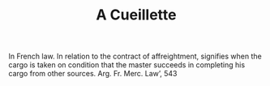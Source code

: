 ---
title: A Cueillette
letter: A
permalink: "/definitions/a-cueillette.html"
body: In French law. In relation to the contract of affreightment, signifies when
  the cargo is taken on condition that the master succeeds in completing his cargo
  from other sources. Arg. Fr. Merc. Law’, 543
published_at: '2018-07-07'
ngram: false
layout: post
---
